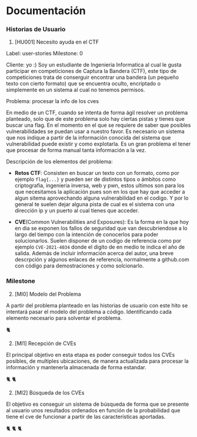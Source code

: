 # Documentación


### Historias de Usuario

1. [HU001] Necesito ayuda en el CTF

Label: user-stories
Milestone: 0

Cliente: yo :)
Soy un estudiante de Ingenieria Informatica al cual le gusta participar en competiciones de Captura la Bandera (CTF), este tipo de competiciones trata de conserguir encontrar una bandera (un pequeño texto con cierto formato) que se encuentra oculto, encriptado o simplemente en un sistema al cual no tenemos permisos.

Problema: procesar la info de los cves

En medio de un CTF, cuando se intenta de forma ágil resolver un problema planteado, solo que de este problema solo hay ciertas pistas y tienes que buscar una flag. En el momento en el que se requiere de saber que posibles vulnerabilidades se puedan usar a nuestro favor. Es necesario un sistema que nos indique a partir de la información conocida del sistema que vulnerabilidad puede existir y como explotarla. Es un gran problema el tener que procesar de forma manual tanta información a la vez.

Descripción de los elementos del problema:
- **Retos CTF**: Consisten en buscar un texto con un formato, como por ejemplo ```flag{...}``` y pueden ser de distintos tipos o ámbitos como criptografia, ingenieria inversa, web y pwn, estos ultimos son para los que necesitamos la aplicación pues son en los que hay que acceder a algun sitema aprovechando alguna vulnerabilidad en el codigo. Y por lo general te suelen  dejar alguna pista de cual es el sistema con una dirección ip y un puerto al cual tienes que acceder.

- **CVE**(Common Vulnerabilities and Exposures): Es la forma en la que hoy en dia se exponen los fallos de seguridad que van descubriendose a lo largo del tiempo con la intención de conocerlos para poder solucionarlos.
Suelen disponer de un codigo de referencia como por ejemplo ```CVE-2021-4034``` donde el digito de en medio te indica el año de salida. Además de incluir información acerca del autor, una breve descrpción y algunos enlaces de referencia, normalmente a github.com con código para demostraciones y como solcionarlo.
 

### Milestone

2. [MI0] Modelo del Problema

A partir del problema planteado en las historias de usuario con este hito se intentará pasar el modelo del problema a código. Identificando cada elemento necesario para solventar el problema.

:cat2: 

2. [MI1] Recepción de CVEs

El principal objetivo en esta etapa es poder conseguir todos los CVEs posibles, de multiples ubicaciones, de manera actualizada para procesar la información y mantenerla almacenada de forma estandar.

:cat2: :cat2: 

2. [MI2] Búsqueda de los CVEs

El objetivo es conseguir un sistema de búsqueda de forma que se presente al usuario unos resultados ordenados en función de la probabilidad que tiene el cve de funcionar a partir de las características aportadas.

:cat2: :cat2: :cat2: